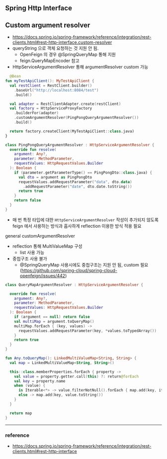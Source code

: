 ## Spring Http Interface

## Custom argument resolver
- https://docs.spring.io/spring-framework/reference/integration/rest-clients.html#rest-http-interface.custom-resolver
- queryString 으로 객체 요청하는 것 지원 안 됨.
  - OpenFeign 의 경우 @SpringQueryMap 통해 지원
  - feign.QueryMapEncoder 참고
- HttpServiceArgumentResolver 통해 argumentResolver custom 가능

```kotlin
  @Bean
fun myTestApiClient(): MyTestApiClient {
  val restClient = RestClient.builder()
    .baseUrl("http://localhost:8084/test")
    .build()

  val adapter = RestClientAdapter.create(restClient)
  val factory = HttpServiceProxyFactory
    .builderFor(adapter)
    .customArgumentResolver(PingPongQueryArgumentResolver())
    .build()

  return factory.createClient(MyTestApiClient::class.java)
}

class PingPongQueryArgumentResolver : HttpServiceArgumentResolver {
  override fun resolve(
    argument: Any?,
    parameter: MethodParameter,
    requestValues: HttpRequestValues.Builder
  ): Boolean {
    if (parameter.getParameterType() == PingPongDto::class.java) {
      val dto = argument as PingPongDto
      requestValues.addRequestParameter("data", dto.data)
        .addRequestParameter("date", dto.date.toString())
      return true
    }
    return false
  }
}
```
- 매 번 특정 타입에 대한 `HttpServiceArgumentResolver` 작성이 추가되지 않도록 feign 에서 사용하는 방식과 흡사하게 reflection 이용한 방식 적용 필요

general customArgumentResolver
- reflection 통해 MultiValueMap 구성
  - list 사용 가능
- 중첩구조 사용 불가 
  - @SpringQueryMap 사용시에도 중첩구조는 지원 안 됨, custom 필요 (https://github.com/spring-cloud/spring-cloud-openfeign/issues/442)
```kotlin
class QueryMapArgumentResolver : HttpServiceArgumentResolver {

  override fun resolve(
    argument: Any?,
    parameter: MethodParameter,
    requestValues: HttpRequestValues.Builder
  ): Boolean {
    if (argument == null) return false
    val multiMap = argument.toQueryMap()
    multiMap.forEach { (key, values) ->
      requestValues.addRequestParameter(key, *values.toTypedArray())
    }
    return true
  }
}

fun Any.toQueryMap(): LinkedMultiValueMap<String, String> {
  val map = LinkedMultiValueMap<String, String>()

  this::class.memberProperties.forEach { property ->
    val value = property.getter.call(this) ?: return@forEach
    val key = property.name
    when (value) {
      is Iterable<*> -> value.filterNotNull().forEach { map.add(key, it.toString()) }
      else -> map.add(key, value.toString())
    }
  }

  return map
}
```

---

### reference
- https://docs.spring.io/spring-framework/reference/integration/rest-clients.html#rest-http-interface
